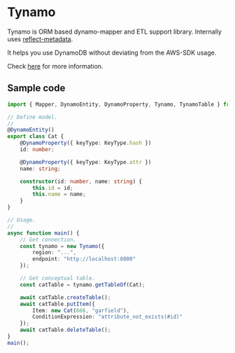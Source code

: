 # Tynamo

Tynamo is ORM based dynamo-mapper and ETL support library. Internally uses [reflect-metadata](https://github.com/rbuckton/reflect-metadata).

It helps you use DynamoDB without deviating from the AWS-SDK usage.

Check [here](https://aerocode.gitbook.io/tynamo/) for more information.

## Sample code

```ts
import { Mapper, DynamoEntity, DynamoProperty, Tynamo, TynamoTable } from "tynamo";

// Define model.
//
@DynamoEntity()
export class Cat {
    @DynamoProperty({ keyType: KeyType.hash })
    id: number;

    @DynamoProperty({ keyType: KeyType.attr })
    name: string;

    constructor(id: number, name: string) {
        this.id = id;
        this.name = name;
    }
}

// Usage.
//
async function main() {
    // Get connection.
    const tynamo = new Tynamo({
        region: "...",
        endpoint: "http://localhost:8000"
    });

    // Get conceptual table.
    const catTable = tynamo.getTableOf(Cat);

    await catTable.createTable();
    await catTable.putItem({
        Item: new Cat(666, "garfield"),
        ConditionExpression: "attribute_not_exists(#id)"
    });
    await catTable.deleteTable();
}
main();
```
